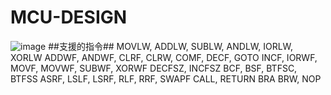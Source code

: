 # MCU-DESIGN
![image](https://github.com/hsien1005/MCU-DESIGN/assets/90340498/cc3730e4-1045-4320-81df-d44fe541d567)
##支援的指令##
MOVLW, ADDLW, SUBLW, ANDLW, IORLW, XORLW ADDWF, ANDWF, CLRF, CLRW, COMF, DECF, GOTO INCF, IORWF, MOVF, MOVWF, SUBWF, XORWF DECFSZ, INCFSZ BCF, BSF, BTFSC, BTFSS ASRF, LSLF, LSRF, RLF, RRF, SWAPF CALL, RETURN BRA BRW, NOP
